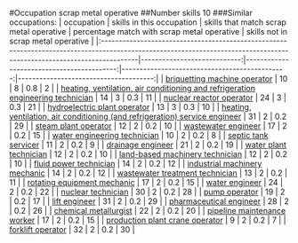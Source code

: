 #Occupation scrap metal operative
##Number skills 10
###Similar occupations:
| occupation                                                                                                                                                            |   skills in this occupation |   skills that match scrap metal operative |   percentage match with scrap metal operative |   skills not in scrap metal operative |
|:----------------------------------------------------------------------------------------------------------------------------------------------------------------------|----------------------------:|------------------------------------------:|----------------------------------------------:|--------------------------------------:|
| [briquetting machine operator](briquetting_machine_operator.md)                                                                                                       |                          10 |                                         8 |                                           0.8 |                                     2 |
| [heating, ventilation, air conditioning and refrigeration engineering technician](heating,_ventilation,_air_conditioning_and_refrigeration_engineering_technician.md) |                          14 |                                         3 |                                           0.3 |                                    11 |
| [nuclear reactor operator](nuclear_reactor_operator.md)                                                                                                               |                          24 |                                         3 |                                           0.3 |                                    21 |
| [hydroelectric plant operator](hydroelectric_plant_operator.md)                                                                                                       |                          13 |                                         3 |                                           0.3 |                                    10 |
| [heating, ventilation, air conditioning (and refrigeration) service engineer](heating,_ventilation,_air_conditioning_(and_refrigeration)_service_engineer.md)         |                          31 |                                         2 |                                           0.2 |                                    29 |
| [steam plant operator](steam_plant_operator.md)                                                                                                                       |                          12 |                                         2 |                                           0.2 |                                    10 |
| [wastewater engineer](wastewater_engineer.md)                                                                                                                         |                          17 |                                         2 |                                           0.2 |                                    15 |
| [water engineering technician](water_engineering_technician.md)                                                                                                       |                          10 |                                         2 |                                           0.2 |                                     8 |
| [septic tank servicer](septic_tank_servicer.md)                                                                                                                       |                          11 |                                         2 |                                           0.2 |                                     9 |
| [drainage engineer](drainage_engineer.md)                                                                                                                             |                          21 |                                         2 |                                           0.2 |                                    19 |
| [water plant technician](water_plant_technician.md)                                                                                                                   |                          12 |                                         2 |                                           0.2 |                                    10 |
| [land-based machinery technician](land-based_machinery_technician.md)                                                                                                 |                          12 |                                         2 |                                           0.2 |                                    10 |
| [fluid power technician](fluid_power_technician.md)                                                                                                                   |                          14 |                                         2 |                                           0.2 |                                    12 |
| [industrial machinery mechanic](industrial_machinery_mechanic.md)                                                                                                     |                          14 |                                         2 |                                           0.2 |                                    12 |
| [wastewater treatment technician](wastewater_treatment_technician.md)                                                                                                 |                          13 |                                         2 |                                           0.2 |                                    11 |
| [rotating equipment mechanic](rotating_equipment_mechanic.md)                                                                                                         |                          17 |                                         2 |                                           0.2 |                                    15 |
| [water engineer](water_engineer.md)                                                                                                                                   |                          24 |                                         2 |                                           0.2 |                                    22 |
| [nuclear technician](nuclear_technician.md)                                                                                                                           |                          30 |                                         2 |                                           0.2 |                                    28 |
| [pump operator](pump_operator.md)                                                                                                                                     |                          19 |                                         2 |                                           0.2 |                                    17 |
| [lift engineer](lift_engineer.md)                                                                                                                                     |                          31 |                                         2 |                                           0.2 |                                    29 |
| [pharmaceutical engineer](pharmaceutical_engineer.md)                                                                                                                 |                          28 |                                         2 |                                           0.2 |                                    26 |
| [chemical metallurgist](chemical_metallurgist.md)                                                                                                                     |                          22 |                                         2 |                                           0.2 |                                    20 |
| [pipeline maintenance worker](pipeline_maintenance_worker.md)                                                                                                         |                          17 |                                         2 |                                           0.2 |                                    15 |
| [production plant crane operator](production_plant_crane_operator.md)                                                                                                 |                           9 |                                         2 |                                           0.2 |                                     7 |
| [forklift operator](forklift_operator.md)                                                                                                                             |                          32 |                                         2 |                                           0.2 |                                    30 |
